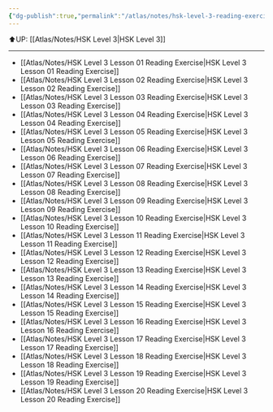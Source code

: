 ```yaml
---
{"dg-publish":true,"permalink":"/atlas/notes/hsk-level-3-reading-exercise/"}
---
```


⬆️UP: [[Atlas/Notes/HSK Level 3\|HSK Level 3]]

---

- [[Atlas/Notes/HSK Level 3 Lesson 01 Reading Exercise\|HSK Level 3 Lesson 01 Reading Exercise]]
- [[Atlas/Notes/HSK Level 3 Lesson 02 Reading Exercise\|HSK Level 3 Lesson 02 Reading Exercise]]
- [[Atlas/Notes/HSK Level 3 Lesson 03 Reading Exercise\|HSK Level 3 Lesson 03 Reading Exercise]]
- [[Atlas/Notes/HSK Level 3 Lesson 04 Reading Exercise\|HSK Level 3 Lesson 04 Reading Exercise]]
- [[Atlas/Notes/HSK Level 3 Lesson 05 Reading Exercise\|HSK Level 3 Lesson 05 Reading Exercise]]
- [[Atlas/Notes/HSK Level 3 Lesson 06 Reading Exercise\|HSK Level 3 Lesson 06 Reading Exercise]]
- [[Atlas/Notes/HSK Level 3 Lesson 07 Reading Exercise\|HSK Level 3 Lesson 07 Reading Exercise]]
- [[Atlas/Notes/HSK Level 3 Lesson 08 Reading Exercise\|HSK Level 3 Lesson 08 Reading Exercise]]
- [[Atlas/Notes/HSK Level 3 Lesson 09 Reading Exercise\|HSK Level 3 Lesson 09 Reading Exercise]]
- [[Atlas/Notes/HSK Level 3 Lesson 10 Reading Exercise\|HSK Level 3 Lesson 10 Reading Exercise]]
- [[Atlas/Notes/HSK Level 3 Lesson 11 Reading Exercise\|HSK Level 3 Lesson 11 Reading Exercise]]
- [[Atlas/Notes/HSK Level 3 Lesson 12 Reading Exercise\|HSK Level 3 Lesson 12 Reading Exercise]]
- [[Atlas/Notes/HSK Level 3 Lesson 13 Reading Exercise\|HSK Level 3 Lesson 13 Reading Exercise]]
- [[Atlas/Notes/HSK Level 3 Lesson 14 Reading Exercise\|HSK Level 3 Lesson 14 Reading Exercise]]
- [[Atlas/Notes/HSK Level 3 Lesson 15 Reading Exercise\|HSK Level 3 Lesson 15 Reading Exercise]]
- [[Atlas/Notes/HSK Level 3 Lesson 16 Reading Exercise\|HSK Level 3 Lesson 16 Reading Exercise]]
- [[Atlas/Notes/HSK Level 3 Lesson 17 Reading Exercise\|HSK Level 3 Lesson 17 Reading Exercise]]
- [[Atlas/Notes/HSK Level 3 Lesson 18 Reading Exercise\|HSK Level 3 Lesson 18 Reading Exercise]]
- [[Atlas/Notes/HSK Level 3 Lesson 19 Reading Exercise\|HSK Level 3 Lesson 19 Reading Exercise]]
- [[Atlas/Notes/HSK Level 3 Lesson 20 Reading Exercise\|HSK Level 3 Lesson 20 Reading Exercise]]